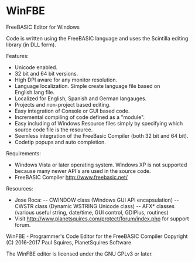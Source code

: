 # WinFBE
FreeBASIC Editor for Windows

Code is written using the FreeBASIC language and uses the Scintilla editing library (in DLL form).

Features:
- Unicode enabled.
- 32 bit and 64 bit versions.
- High DPI aware for any monitor resolution.
- Language localization. Simple create language file based on English.lang file.
- Localized for English, Spanish and German langauges.
- Projects and non-project based editing.
- Easy integration of Console or GUI based code.
- Incremental compiling of code defined as a "module".
- Easy including of Windows Resource files simply by specifying which source code file is the resource.
- Seemless integration of the FreeBasic Compiler (both 32 bit and 64 bit).
- Codetip popups and auto completion.

Requirements:
- Windows Vista or later operating system. Windows XP is not supported because many newer API's are used in the source code.
- FreeBASIC Compiler http://www.freebasic.net/

Resources:
- Jose Roca: 
-- CWINDOW class (Windows GUI API encapsulation)
-- CWSTR class (Dynamic WSTRING Unicode class)
-- AFX* classes (various useful string, date/time, GUI control, GDIPlus, routines)
- Visit http://www.planetsquires.com/protect/forum/index.php for support forum.


WinFBE - Programmer's Code Editor for the FreeBASIC Compiler
Copyright (C) 2016-2017 Paul Squires, PlanetSquires Software

The WinFBE editor is licensed under the GNU GPLv3 or later.

